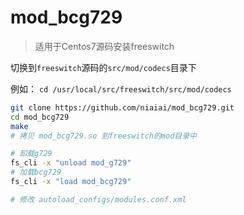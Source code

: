 mod_bcg729
==========

> 适用于Centos7源码安装freeswitch

切换到`freeswitch`源码的`src/mod/codecs`目录下

例如： `cd /usr/local/src/freeswitch/src/mod/codecs`

```bash
git clone https://github.com/niaiai/mod_bcg729.git
cd mod_bcg729
make
# 拷贝 mod_bcg729.so 到freeswitch的mod目录中

# 卸载g729
fs_cli -x "unload mod_g729"
# 加载bcg729
fs_cli -x "load mod_bcg729"

# 修改 autoload_configs/modules.conf.xml
```
